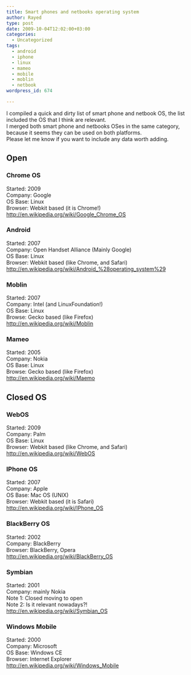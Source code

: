 ```yaml
---
title: Smart phones and netbooks operating system
author: Rayed
type: post
date: 2009-10-04T12:02:00+03:00
categories:
  - Uncategorized
tags:
  - android
  - iphone
  - linux
  - mameo
  - mobile
  - moblin
  - netbook
wordpress_id: 674

---
```

<p>I compiled a quick and dirty list of smart phone and netbook OS, the list included the OS that I think are relevant.<br />
I merged both smart phone and netbooks OSes in the same category, because it seems they can be used on both platforms.<br />
Please let me know if you want to include any data worth adding.</p>
<h2>Open</h2>
<h3>Chrome OS</h3>
<p>Started: 2009<br />
Company: Google<br />
OS Base: Linux<br />
Browser: Webkit based (it is Chrome!)<br />
<a href="http://en.wikipedia.org/wiki/Google_Chrome_OS">http://en.wikipedia.org/wiki/Google_Chrome_OS</a></p>
<h3>Android</h3>
<p>Started: 2007<br />
Company: Open Handset Alliance (Mainly Google)<br />
OS Base: Linux<br />
Browser: Webkit based (like Chrome, and Safari)<br />
<a href="http://en.wikipedia.org/wiki/Android_%28operating_system%29">http://en.wikipedia.org/wiki/Android_%28operating_system%29</a></p>
<h3>Moblin</h3>
<p>Started: 2007<br />
Company: Intel (and LinuxFoundation!)<br />
OS Base: Linux<br />
Browse: Gecko based (like Firefox)<br />
<a href="http://en.wikipedia.org/wiki/Moblin">http://en.wikipedia.org/wiki/Moblin</a></p>
<h3>Mameo</h3>
<p>Started: 2005<br />
Company: Nokia<br />
OS Base: Linux<br />
Browse: Gecko based (like Firefox)<br />
<a href="http://en.wikipedia.org/wiki/Maemo">http://en.wikipedia.org/wiki/Maemo</a></p>
<h2>Closed OS</h2>
<h3>WebOS</h3>
<p>Started: 2009<br />
Company: Palm<br />
OS Base: Linux<br />
Browser: Webkit based (like Chrome, and Safari)<br />
<a href="http://en.wikipedia.org/wiki/WebOS">http://en.wikipedia.org/wiki/WebOS</a></p>
<h3>IPhone OS</h3>
<p>Started: 2007<br />
Company: Apple<br />
OS Base: Mac OS (UNIX)<br />
Browser: Webkit based (it is Safari)<br />
<a href="http://en.wikipedia.org/wiki/IPhone_OS">http://en.wikipedia.org/wiki/IPhone_OS</a></p>
<h3>BlackBerry OS</h3>
<p>Started: 2002<br />
Company: BlackBerry<br />
Browser: BlackBerry, Opera<br />
<a href="http://en.wikipedia.org/wiki/BlackBerry_OS">http://en.wikipedia.org/wiki/BlackBerry_OS</a></p>
<h3>Symbian</h3>
<p>Started: 2001<br />
Company: mainly Nokia<br />
Note 1: Closed moving to open<br />
Note 2: Is it relevant nowadays?!<br />
<a href="http://en.wikipedia.org/wiki/Symbian_OS">http://en.wikipedia.org/wiki/Symbian_OS</a></p>
<h3>Windows Mobile</h3>
<p>Started: 2000<br />
Company: Microsoft<br />
OS Base: Windows CE<br />
Browser: Internet Explorer<br />
<a href="http://en.wikipedia.org/wiki/Windows_Mobile">http://en.wikipedia.org/wiki/Windows_Mobile</a></p>
